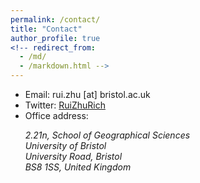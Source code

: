 ```yaml
---
permalink: /contact/
title: "Contact"
author_profile: true
<!-- redirect_from: 
  - /md/
  - /markdown.html -->
---
```


* Email: rui.zhu [at] bristol.ac.uk 
* Twitter: [RuiZhuRich](https://twitter.com/RuiZhuRich)
* Office address: 
<address>
  &nbsp;&nbsp;&nbsp;&nbsp;&nbsp; 2.21n, School of Geographical Sciences<br /> 
  &nbsp;&nbsp;&nbsp;&nbsp;&nbsp; University of Bristol<br /> 
  &nbsp;&nbsp;&nbsp;&nbsp;&nbsp; University Road, Bristol<br />
  &nbsp;&nbsp;&nbsp;&nbsp;&nbsp; BS8 1SS, United Kingdom 
</address>

<!-- &nbsp;&nbsp;&nbsp;&nbsp;&nbsp; 2.21n, School of Geographical Sciences,
&nbsp;&nbsp;&nbsp;&nbsp;&nbsp; University of Bristol,
&nbsp;&nbsp;&nbsp;&nbsp;&nbsp; University Road, Bristol,
&nbsp;&nbsp;&nbsp;&nbsp;&nbsp; BS8 1SS, United Kingdom
 -->



